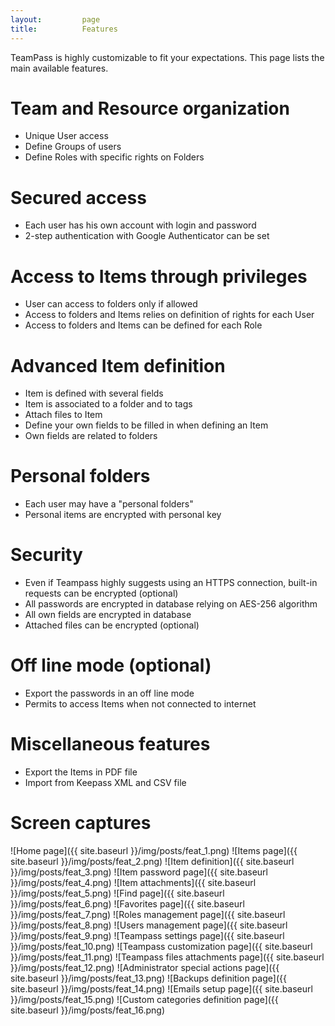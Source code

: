```yaml
---
layout: 		page
title: 			Features
---
```


<p class="message">
	TeamPass is highly customizable to fit your expectations.
    This page lists the main available features.
</p>

# Team and Resource organization

* Unique User access
* Define Groups of users
* Define Roles with specific rights on Folders

# Secured access

* Each user has his own account with login and password
* 2-step authentication with Google Authenticator can be set

# Access to Items through privileges

* User can access to folders only if allowed
* Access to folders and Items relies on definition of rights for each User
* Access to folders and Items can be defined for each Role

# Advanced Item definition

* Item is defined with several fields
* Item is associated to a folder and to tags
* Attach files to Item
* Define your own fields to be filled in when defining an Item
* Own fields are related to folders

# Personal folders

* Each user may have a "personal folders"
* Personal items are encrypted with personal key

# Security

* Even if Teampass highly suggests using an HTTPS connection, built-in requests can be encrypted (optional)
* All passwords are encrypted in database relying on AES-256 algorithm
* All own fields are encrypted in database
* Attached files can be encrypted (optional)

# Off line mode (optional)

* Export the passwords in an off line mode
* Permits to access Items when not connected to internet

# Miscellaneous features

* Export the Items in PDF file
* Import from Keepass XML and CSV file

# Screen captures

![Home page]({{ site.baseurl }}/img/posts/feat_1.png)
![Items page]({{ site.baseurl }}/img/posts/feat_2.png)
![Item definition]({{ site.baseurl }}/img/posts/feat_3.png)
![Item password page]({{ site.baseurl }}/img/posts/feat_4.png)
![Item attachments]({{ site.baseurl }}/img/posts/feat_5.png)
![Find page]({{ site.baseurl }}/img/posts/feat_6.png)
![Favorites page]({{ site.baseurl }}/img/posts/feat_7.png)
![Roles management page]({{ site.baseurl }}/img/posts/feat_8.png)
![Users management page]({{ site.baseurl }}/img/posts/feat_9.png)
![Teampass settings page]({{ site.baseurl }}/img/posts/feat_10.png)
![Teampass customization page]({{ site.baseurl }}/img/posts/feat_11.png)
![Teampass files attachments page]({{ site.baseurl }}/img/posts/feat_12.png)
![Administrator special actions page]({{ site.baseurl }}/img/posts/feat_13.png)
![Backups definition page]({{ site.baseurl }}/img/posts/feat_14.png)
![Emails setup page]({{ site.baseurl }}/img/posts/feat_15.png)
![Custom categories definition page]({{ site.baseurl }}/img/posts/feat_16.png)
